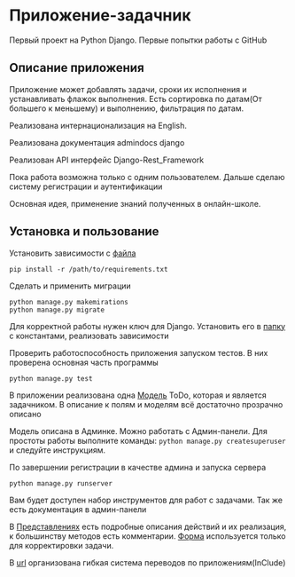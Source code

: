 # Приложение-задачник

Первый проект на Python Django. Первые попытки работы с GitHub

## Описание приложения

Приложение может добавлять задачи, сроки их исполнения и устанавливать флажок выполнения. Есть сортировка по датам(От
большего к меньшему) и выполнению, фильтрация по датам.

Реализована интернационализация на English.

Реализована документация admindocs django

Реализован API интерфейс Django-Rest_Framework

Пока работа возможна только с одним пользователем. Дальше сделаю систему регистрации и аутентификации

Основная идея, применение знаний полученных в онлайн-школе.

## Установка и пользование

Установить зависимости с [файла](requirements.txt)

`pip install -r /path/to/requirements.txt`

Сделать и применить миграции

```
python manage.py makemirations
python manage.py migrate
```

Для корректной работы нужен ключ для Django. Установить его в [папку](ToDoList_project/my_constants_example.py) с
константами, реализовать зависимости

Проверить работоспособность приложения запуском тестов. В них проверена основная часть программы

`python manage.py test`


В приложении реализована одна [Модель](app_todo/models.py) ToDo, которая и является задачником. В описание к полям и
моделям всё достаточно прозрачно описано

Модель описана в Админке. Можно работать с Админ-панели. Для простоты работы выполните команды:
`python manage.py createsuperuser` и следуйте инструкциям.

По завершении регистрации в качестве админа и запуска сервера

`python manage.py runserver`

Вам будет доступен набор инструментов для работ с задачами. Так же есть документация в админ-панели

В [Представлениях](app_todo/views.py) есть подробные описания действий и их реализация, к большинству методов есть
комментарии. [Форма](app_todo/forms.py) используется только для корректировки задачи.

В [url](ToDoList_project/urls.py) организована гибкая система переводов по приложениям(InClude)
